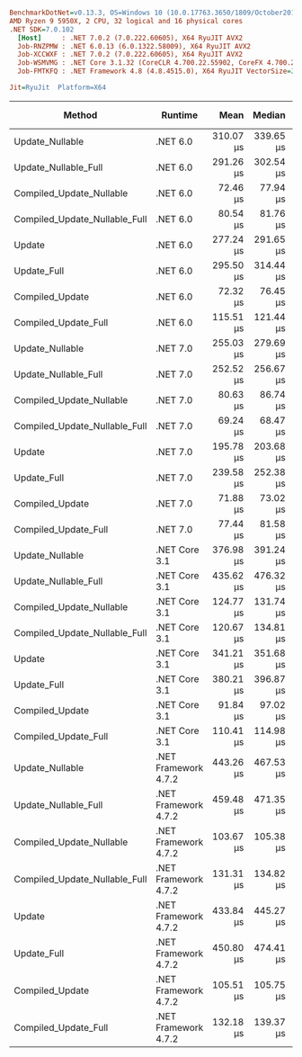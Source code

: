 ``` ini

BenchmarkDotNet=v0.13.3, OS=Windows 10 (10.0.17763.3650/1809/October2018Update/Redstone5), VM=Hyper-V
AMD Ryzen 9 5950X, 2 CPU, 32 logical and 16 physical cores
.NET SDK=7.0.102
  [Host]     : .NET 7.0.2 (7.0.222.60605), X64 RyuJIT AVX2
  Job-RNZPMW : .NET 6.0.13 (6.0.1322.58009), X64 RyuJIT AVX2
  Job-XCCWXF : .NET 7.0.2 (7.0.222.60605), X64 RyuJIT AVX2
  Job-WSMVMG : .NET Core 3.1.32 (CoreCLR 4.700.22.55902, CoreFX 4.700.22.56512), X64 RyuJIT AVX2
  Job-FMTKFQ : .NET Framework 4.8 (4.8.4515.0), X64 RyuJIT VectorSize=256

Jit=RyuJit  Platform=X64  

```
|                        Method |              Runtime |      Mean |    Median | Ratio |   Gen0 | Allocated | Alloc Ratio |
|------------------------------ |--------------------- |----------:|----------:|------:|-------:|----------:|------------:|
|               Update_Nullable |             .NET 6.0 | 310.07 μs | 339.65 μs |  3.11 | 2.4414 |   45.2 KB |        2.67 |
|          Update_Nullable_Full |             .NET 6.0 | 291.26 μs | 302.54 μs |  2.91 | 2.4414 |  47.77 KB |        2.83 |
|      Compiled_Update_Nullable |             .NET 6.0 |  72.46 μs |  77.94 μs |  0.73 | 0.9766 |  16.42 KB |        0.97 |
| Compiled_Update_Nullable_Full |             .NET 6.0 |  80.54 μs |  81.76 μs |  0.80 | 1.0986 |     19 KB |        1.12 |
|                        Update |             .NET 6.0 | 277.24 μs | 291.65 μs |  2.79 | 2.4414 |  45.57 KB |        2.69 |
|                   Update_Full |             .NET 6.0 | 295.50 μs | 314.44 μs |  2.98 | 2.9297 |  48.15 KB |        2.85 |
|               Compiled_Update |             .NET 6.0 |  72.32 μs |  76.45 μs |  0.73 | 0.9766 |  16.41 KB |        0.97 |
|          Compiled_Update_Full |             .NET 6.0 | 115.51 μs | 121.44 μs |  1.16 | 1.0986 |  18.98 KB |        1.12 |
|               Update_Nullable |             .NET 7.0 | 255.03 μs | 279.69 μs |  2.56 | 1.9531 |  32.27 KB |        1.91 |
|          Update_Nullable_Full |             .NET 7.0 | 252.52 μs | 256.67 μs |  2.55 | 1.9531 |  34.51 KB |        2.04 |
|      Compiled_Update_Nullable |             .NET 7.0 |  80.63 μs |  86.74 μs |  0.82 | 0.9766 |  16.36 KB |        0.97 |
| Compiled_Update_Nullable_Full |             .NET 7.0 |  69.24 μs |  68.47 μs |  0.70 | 1.0986 |  18.92 KB |        1.12 |
|                        Update |             .NET 7.0 | 195.78 μs | 203.68 μs |  1.99 | 1.9531 |  32.68 KB |        1.93 |
|                   Update_Full |             .NET 7.0 | 239.58 μs | 252.38 μs |  2.41 | 1.9531 |  34.93 KB |        2.07 |
|               Compiled_Update |             .NET 7.0 |  71.88 μs |  73.02 μs |  0.72 | 0.9766 |  16.34 KB |        0.97 |
|          Compiled_Update_Full |             .NET 7.0 |  77.44 μs |  81.58 μs |  0.78 | 1.0986 |  18.91 KB |        1.12 |
|               Update_Nullable |        .NET Core 3.1 | 376.98 μs | 391.24 μs |  3.78 | 2.4414 |  46.15 KB |        2.73 |
|          Update_Nullable_Full |        .NET Core 3.1 | 435.62 μs | 476.32 μs |  4.35 | 2.9297 |  48.73 KB |        2.88 |
|      Compiled_Update_Nullable |        .NET Core 3.1 | 124.77 μs | 131.74 μs |  1.25 | 0.9766 |  16.34 KB |        0.97 |
| Compiled_Update_Nullable_Full |        .NET Core 3.1 | 120.67 μs | 134.81 μs |  1.22 | 0.9766 |  18.92 KB |        1.12 |
|                        Update |        .NET Core 3.1 | 341.21 μs | 351.68 μs |  3.39 | 2.4414 |  45.09 KB |        2.67 |
|                   Update_Full |        .NET Core 3.1 | 380.21 μs | 396.87 μs |  3.83 | 2.4414 |  47.66 KB |        2.82 |
|               Compiled_Update |        .NET Core 3.1 |  91.84 μs |  97.02 μs |  0.93 | 0.9766 |  16.33 KB |        0.97 |
|          Compiled_Update_Full |        .NET Core 3.1 | 110.41 μs | 114.98 μs |  1.10 | 0.9766 |  18.91 KB |        1.12 |
|               Update_Nullable | .NET Framework 4.7.2 | 443.26 μs | 467.53 μs |  4.45 | 7.8125 |  48.73 KB |        2.88 |
|          Update_Nullable_Full | .NET Framework 4.7.2 | 459.48 μs | 471.35 μs |  4.60 | 8.3008 |  51.79 KB |        3.06 |
|      Compiled_Update_Nullable | .NET Framework 4.7.2 | 103.67 μs | 105.38 μs |  1.03 | 2.6855 |  16.91 KB |        1.00 |
| Compiled_Update_Nullable_Full | .NET Framework 4.7.2 | 131.31 μs | 134.82 μs |  1.32 | 3.1738 |  19.95 KB |        1.18 |
|                        Update | .NET Framework 4.7.2 | 433.84 μs | 445.27 μs |  4.36 | 7.8125 |  49.47 KB |        2.93 |
|                   Update_Full | .NET Framework 4.7.2 | 450.80 μs | 474.41 μs |  4.53 | 8.3008 |  52.52 KB |        3.11 |
|               Compiled_Update | .NET Framework 4.7.2 | 105.51 μs | 105.75 μs |  1.00 | 2.6855 |  16.91 KB |        1.00 |
|          Compiled_Update_Full | .NET Framework 4.7.2 | 132.18 μs | 139.37 μs |  1.32 | 3.1738 |  19.95 KB |        1.18 |
